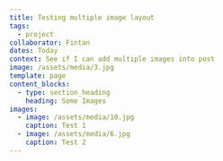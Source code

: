 ```yaml
---
title: Testing multiple image layout
tags:
  - project
collaborator: Fintan
dates: Today
context: See if I can add multiple images into post
image: /assets/media/3.jpg
template: page
content_blocks:
  - type: section_heading
    heading: Some Images
images:
  - image: /assets/media/10.jpg
    caption: Test 1
  - image: /assets/media/6.jpg
    caption: Test 2
---
```


